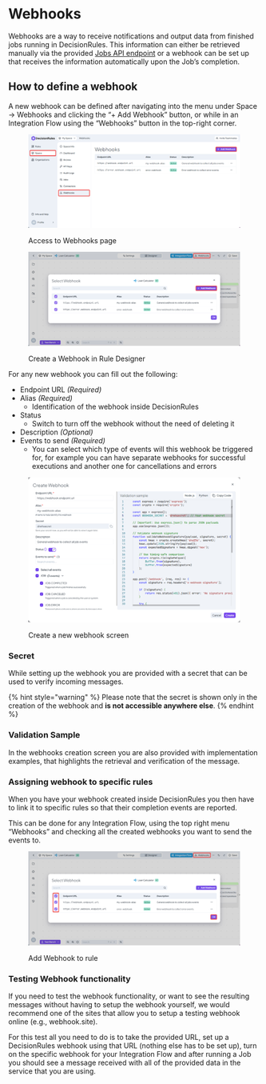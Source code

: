 # Webhooks

Webhooks are a way to receive notifications and output data from finished jobs running in DecisionRules. This information can either be retrieved manually via the provided [Jobs API endpoint](../api/jobs-api.md) or a webhook can be set up that receives the information automatically upon the Job’s completion.

## How to define a webhook

A new webhook can be defined after navigating into the menu under Space → Webhooks and clicking the “+ Add Webhook” button, or while in an Integration Flow using the “Webhooks” button in the top-right corner.

<figure><img src="../.gitbook/assets/webhook_page.png" alt=""><figcaption><p>Access to Webhooks page</p></figcaption></figure>

<figure><img src="../.gitbook/assets/create_webhook_rule.png" alt=""><figcaption><p>Create a Webhook in Rule Designer</p></figcaption></figure>

For any new webhook you can fill out the following:

* Endpoint URL _(Required)_
* Alias _(Required)_
  * Identification of the webhook inside DecisionRules
* Status
  * Switch to turn off the webhook without the need of deleting it
* Description _(Optional)_
* Events to send _(Required)_
  * You can select which type of events will this webhook be triggered for, for example you can have separate webhooks for successful executions and another one for cancellations and errors

<figure><img src="../.gitbook/assets/create_webhook_modal.png" alt=""><figcaption><p>Create a new webhook screen</p></figcaption></figure>

### Secret

While setting up the webhook you are provided with a secret that can be used to verify incoming messages.

{% hint style="warning" %}
Please note that the secret is shown only in the creation of the webhook and **is not accessible anywhere else**.
{% endhint %}

### Validation Sample

In the webhooks creation screen you are also provided with implementation examples, that highlights the retrieval and verification of the message.&#x20;

### Assigning webhook to specific rules

When you have your webhook created inside DecisionRules you then have to link it to specific rules so that their completion events are reported.

This can be done for any Integration Flow, using the top right menu “Webhooks” and checking all the created webhooks you want to send the events to.

<figure><img src="../.gitbook/assets/webhook_to_rule.png" alt=""><figcaption><p>Add Webhook to rule</p></figcaption></figure>

### Testing Webhook functionality

If you need to test the webhook functionality, or want to see the resulting messages without having to setup the webhook yourself, we would recommend one of the sites that allow you to setup a testing webhook online (e.g., webhook.site).

For this test all you need to do is to take the provided URL, set up a DecisionRules webhook using that URL (nothing else has to be set up), turn on the specific webhook for your Integration Flow and after running a Job you should see a message received with all of the provided data in the service that you are using.
